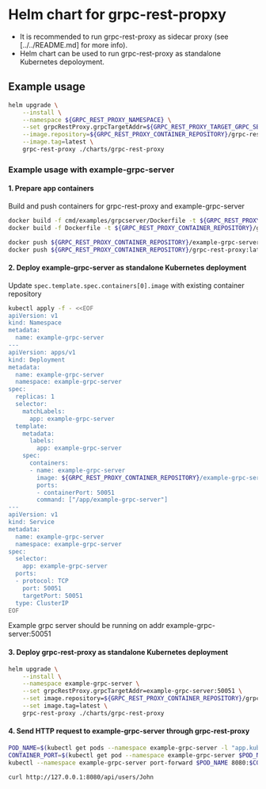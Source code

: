 # Helm chart for grpc-rest-propxy

- It is recommended to run grpc-rest-proxy as sidecar proxy (see [../../README.md] for more info).
- Helm chart can be used to run grpc-rest-proxy as standalone Kubernetes depoloyment.

## Example usage

```bash
helm upgrade \
    --install \
    --namespace ${GRPC_REST_PROXY_NAMESPACE} \
    --set grpcRestProxy.grpcTargetAddr=${GRPC_REST_PROXY_TARGET_GRPC_SERVER_ADDR} \
    --image.repository=${GRPC_REST_PROXY_CONTAINER_REPOSITORY}/grpc-rest-proxy \
    --image.tag=latest \
    grpc-rest-proxy ./charts/grpc-rest-proxy
```

### Example usage with example-grpc-server

#### 1. Prepare app containers

Build and push containers for grpc-rest-proxy and example-grpc-server

```bash
docker build -f cmd/examples/grpcserver/Dockerfile -t ${GRPC_REST_PROXY_CONTAINER_REPOSITORY}/example-grpc-server:latest .
docker build -f Dockerfile -t ${GRPC_REST_PROXY_CONTAINER_REPOSITORY}/grpc-rest-proxy:latest .

docker push ${GRPC_REST_PROXY_CONTAINER_REPOSITORY}/example-grpc-server:latest
docker push ${GRPC_REST_PROXY_CONTAINER_REPOSITORY}/grpc-rest-proxy:latest
```

#### 2. Deploy example-grpc-server as standalone Kubernetes deployment

Update `spec.template.spec.containers[0].image` with existing container repository

```bash
kubectl apply -f - <<EOF
apiVersion: v1
kind: Namespace
metadata:
  name: example-grpc-server
---
apiVersion: apps/v1
kind: Deployment
metadata:
  name: example-grpc-server
  namespace: example-grpc-server
spec:
  replicas: 1
  selector:
    matchLabels:
      app: example-grpc-server
  template:
    metadata:
      labels:
        app: example-grpc-server
    spec:
      containers:
      - name: example-grpc-server
        image: ${GRPC_REST_PROXY_CONTAINER_REPOSITORY}/example-grpc-server:latest
        ports:
        - containerPort: 50051
        command: ["/app/example-grpc-server"]
---
apiVersion: v1
kind: Service
metadata:
  name: example-grpc-server
  namespace: example-grpc-server
spec:
  selector:
    app: example-grpc-server
  ports:
  - protocol: TCP
    port: 50051
    targetPort: 50051
  type: ClusterIP
EOF
```

Example grpc server should be running on addr example-grpc-server:50051

#### 3. Deploy grpc-rest-proxy as standalone Kubernetes deployment

```bash
helm upgrade \
    --install \
    --namespace example-grpc-server \
    --set grpcRestProxy.grpcTargetAddr=example-grpc-server:50051 \
    --set image.repository=${GRPC_REST_PROXY_CONTAINER_REPOSITORY}/grpc-rest-proxy \
    --set image.tag=latest \
    grpc-rest-proxy ./charts/grpc-rest-proxy
```

#### 4. Send HTTP request to example-grpc-server through grpc-rest-proxy

```bash
POD_NAME=$(kubectl get pods --namespace example-grpc-server -l "app.kubernetes.io/name=grpc-rest-proxy,app.kubernetes.io/instance=grpc-rest-proxy" -o jsonpath="{.items[0].metadata.name}")
CONTAINER_PORT=$(kubectl get pod --namespace example-grpc-server $POD_NAME -o jsonpath="{.spec.containers[0].ports[0].containerPort}")
kubectl --namespace example-grpc-server port-forward $POD_NAME 8080:$CONTAINER_PORT

curl http://127.0.0.1:8080/api/users/John
```
